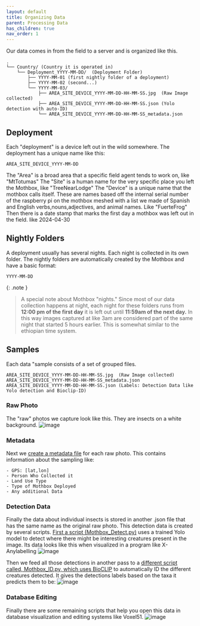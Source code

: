 ```yaml
---
layout: default
title: Organizing Data
parent: Processing Data
has_children: true
nav_order: 1
---
```

Our data comes in from the field to a server and is organized like this. 
```
.
└── Country/ (Country it is operated in)
    └── Deployment_YYYY-MM-DD/  (Deployment Folder)
        ├── YYYY-MM-01 (first nightly folder of a deployment)
        ├── YYYY-MM-02 (second...)
        └── YYYY-MM-03/
            ├── AREA_SITE_DEVICE_YYYY-MM-DD-HH-MM-SS.jpg  (Raw Image collected)
            ├── AREA_SITE_DEVICE_YYYY-MM-DD-HH-MM-SS.json (Yolo detection with auto-ID)
            └── AREA_SITE_DEVICE_YYYY-MM-DD-HH-MM-SS_metadata.json
```
## Deployment
Each "deployment" is a device left out in the wild somewhere.
The deployment has a unique name like this:
```
AREA_SITE_DEVICE_YYYY-MM-DD
```
The "Area" is a broad area that a specific field agent tends to work on, like "MtTotumas"
The "Site" is a human name for the very specific place you left the Mothbox, like "TreeNearLodge"
The "Device" is a unique name that the mothbox calls itself. These are names based off the internal serial number of the raspberry pi on the mothbox meshed with a list we made of Spanish and English verbs,nouns,adjectives, and animal names. Like "FuerteFrog"
Then there is a date stamp that marks the first day a mothbox was left out in the field. like 2024-04-30

## Nightly Folders
A deployment usually has several nights. Each night is collected in its own folder. The nightly folders are automatically created by the Mothbox and have a basic format:
```
YYYY-MM-DD
```
{: .note }
> A special note about Mothbox "nights." Since most of our data collection happens at night, each night for these folders runs from **12:00 pm of the first day** it is left out until **11:59am of the next day.** In this way images captured at like 3am are considered part of the same night that started 5 hours earlier. This is somewhat similar to the ethiopian time system.  

## Samples
Each data "sample consists of a set of grouped files.
```
AREA_SITE_DEVICE_YYYY-MM-DD-HH-MM-SS.jpg  (Raw Image collected)
AREA_SITE_DEVICE_YYYY-MM-DD-HH-MM-SS_metadata.json
AREA_SITE_DEVICE_YYYY-MM-DD-HH-MM-SS.json (Labels: Detection Data like Yolo detection and Bioclip-ID)
```
### Raw Photo
The "raw" photos we capture look like this. They are insects on a white background. 
![image](https://github.com/user-attachments/assets/b7c24479-4508-4823-b978-6c5e3e1918b9)

### Metadata
Next we [create a metadata file](https://digital-naturalism-laboratories.github.io/Mothbox/docs/processing/createmetadata/) for each raw photo. This contains information about the sampling like:
```
- GPS: [lat,lon]
- Person Who Collected it
- Land Use Type
- Type of Mothbox Deployed
- Any additional Data
```

### Detection Data
Finally the data about individual insects is stored in another .json file that has the same name as the original raw photo. This detection data is created by several scripts.
[First a script (Mothbox_Detect.py)](https://digital-naturalism-laboratories.github.io/Mothbox/docs/processing/detect/) uses a trained Yolo model to detect where there might be interesting creatures present in the image. Its data looks like this when visualized in a program like X-Anylabelling
![image](https://github.com/user-attachments/assets/3b5bf6d8-4b3a-4dc0-ab31-53846459cb1c)

Then we feed all those detections in another pass to a [different script called, Mothbox_ID.py, which uses BioCLIP](https://digital-naturalism-laboratories.github.io/Mothbox/docs/processing/detect/) to automatically ID the different creatures detected. 
It gives the detections labels based on the taxa it predicts them to be:
![image](https://github.com/user-attachments/assets/30f74418-08eb-437d-8447-1b2f3387b610)

### Database Editing
Finally there are some remaining scripts that help you open this data in database visualization and editing systems like Voxel51. 
![image](https://github.com/user-attachments/assets/b7b0ba22-1786-4239-8de3-3a71ca0ff865)


